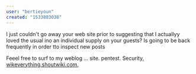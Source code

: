```yaml
---
user: "bertieyoun"
created: "1533883038"
---
```


I just couldn't go away your web site prior to suggesting that I actuallyy loved the usual ino an individual supply on your guests?
Is going to be back frequently in order tto inspect new posts

Feeel free to surf to my weblog ... site. pentest.
Security, <a href="http://wikeverything.shoutwiki.com/wiki/THE_BEST_WAYS_TO_GET_THE_ESCORT_BOOKING_EXPERIENCE_YOU_WANT">wikeverything.shoutwiki.com</a>,

